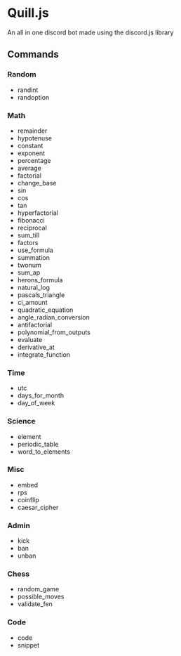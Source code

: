 # Quill.js

An all in one discord bot made using the discord.js library

## Commands

### Random

- randint
- randoption

### Math

- remainder
- hypotenuse
- constant
- exponent
- percentage
- average
- factorial
- change_base
- sin
- cos
- tan
- hyperfactorial
- fibonacci
- reciprocal
- sum_till
- factors
- use_formula
- summation
- twonum
- sum_ap
- herons_formula
- natural_log
- pascals_triangle
- ci_amount
- quadratic_equation
- angle_radian_conversion
- antifactorial
- polynomial_from_outputs
- evaluate
- derivative_at
- integrate_function

### Time

- utc
- days_for_month
- day_of_week

### Science

- element
- periodic_table
- word_to_elements

### Misc

- embed
- rps
- coinflip
- caesar_cipher

### Admin

- kick
- ban
- unban

### Chess

- random_game
- possible_moves
- validate_fen

### Code

- code
- snippet